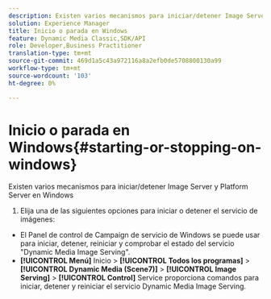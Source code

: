 ```yaml
---
description: Existen varios mecanismos para iniciar/detener Image Server y Platform Server en Windows
solution: Experience Manager
title: Inicio o parada en Windows
feature: Dynamic Media Classic,SDK/API
role: Developer,Business Practitioner
translation-type: tm+mt
source-git-commit: 469d1a5c43a972116a8a2efb0de5708800130a99
workflow-type: tm+mt
source-wordcount: '103'
ht-degree: 0%

---
```



# Inicio o parada en Windows{#starting-or-stopping-on-windows}

Existen varios mecanismos para iniciar/detener Image Server y Platform Server en Windows

1. Elija una de las siguientes opciones para iniciar o detener el servicio de imágenes:

* El Panel de control de Campaign de servicio de Windows se puede usar para iniciar, detener, reiniciar y comprobar el estado del servicio &quot;Dynamic Media Image Serving&quot;.
* **[!UICONTROL Menú]** Inicio >  **[!UICONTROL Todos los programas]** >  **[!UICONTROL Dynamic Media (Scene7)]** >  **[!UICONTROL Image Serving]** >  **[!UICONTROL Control]** Service proporciona comandos para iniciar, detener y reiniciar el servicio Dynamic Media Image Serving.

